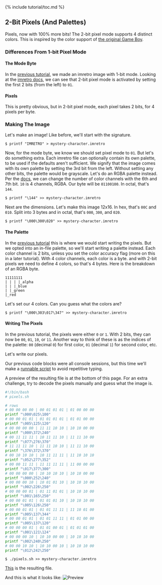 {% include tutorial/toc.md %}

## 2-Bit Pixels (And Palettes)

Pixels, now with 100% more bits! The 2-bit pixel mode supports 4 distinct
colors. This is inspired by the color support of
[the original Game Boy][Game Boy specs].

### Differences From 1-bit Pixel Mode

#### The Mode Byte

In the [previous tutorial], we made an imretro image with 1-bit mode. Looking
at the [imretro docs][mode byte docs], we can see that 2-bit pixel mode is
activated by setting the first 2 bits (from the left) to `01`.

#### Pixels

This is pretty obvious, but in 2-bit pixel mode, each pixel takes 2 bits, for 4
pixels per byte.

### Making The Image

Let's make an image! Like before, we'll start with the signature.

```console
$ printf "IMRETRO" > mystery-character.imretro
```

Now, for the mode byte, we know we should set pixel mode to `01`. But let's do
something extra. Each imretro file can optionally contain its own palette, to
be used if the defaults aren't sufficient. We signify that the image comes with
its own palette by setting the 3rd bit from the left. Without setting any other
bits, the palette would be grayscale. Let's do an RGBA palette instead. Per the
[docs][mode byte docs], we can change the number of color channels with the 6th
and 7th bit. `10` is 4 channels, RGBA. Our byte will be `01100100`. In
octal, that's `144`.

```console
$ printf "\144" >> mystery-character.imretro
```

Next are the dimensions. Let's make this image 12x16. In hex, that's `00C` and
`010`. Split into 3 bytes and in octal, that's `000`, `300`, and `020`.

```console
$ printf "\000\300\020" >> mystery-character.imretro
```

#### The Palette

In the [previous tutorial] this is where we would start writing the pixels. But
we opted into an in-file palette, so we'll start writing a palette instead.
Each color channel is 2 bits, unless you set the color accuracy flag (more on
this in a later tutorial). With 4 color channels, each color is a byte. and
with 2-bit pixels we need to define 4 colors, so that's 4 bytes. Here is the
breakdown of an RGBA byte.
```
11111111
| | | |_alpha
| | |_blue
| |_green
|_red
```

Let's set our 4 colors. Can you guess what the colors are?

```console
$ printf "\000\303\017\347" >> mystery-character.imretro
```

#### Writing The Pixels

In the previous tutorial, the pixels were either `0` or `1`. With 2 bits, they
can now be `00`, `01`, `10`, or `11`. Another way to think of these is as the
indices of the palette: `00` (decimal `0`) for first color, `01` (decimal `1`)
for second color, etc.

Let's write our pixels.

Our previous code blocks were all console sessions, but this time we'll make a
[runnable script][pixel-script] to avoid repetitive typing.

A preview of the resulting file is at the bottom of this page. For an extra
challenge, try to decode the pixels manually and guess what the image is.

```bash
#!/bin/bash
# pixels.sh

# rows
# 00 00 00 00 | 00 01 01 01 | 01 00 00 00
printf "\000\025\100"
# 00 00 01 01 | 01 01 01 01 | 01 01 00 00
printf "\005\125\120"
# 00 00 00 00 | 11 11 10 10 | 10 10 00 00
printf "\000\372\240"
# 00 11 11 11 | 10 11 11 10 | 11 11 10 00
printf "\077\276\370"
# 11 11 11 10 | 11 11 10 10 | 11 11 10 00
printf "\376\372\370"
# 00 10 10 10 | 10 11 11 11 | 11 10 10 10
printf "\052\277\352"
# 00 00 11 11 | 11 11 11 11 | 11 00 00 00
printf "\017\377\300"
# 00 00 00 00 | 10 10 10 10 | 10 10 00 00
printf "\000\252\240"
# 00 00 00 10 | 10 01 01 10 | 10 10 10 00
printf "\002\226\250"
# 00 00 00 01 | 01 11 01 01 | 10 10 10 00
printf "\001\165\250"
# 00 00 01 01 | 01 01 01 10 | 10 10 10 00
printf "\005\126\250"
# 00 00 01 01 | 01 01 11 11 | 11 10 01 00
printf "\005\137\344"
# 00 00 01 01 | 01 01 11 11 | 01 01 00 00
printf "\005\137\120"
# 00 00 00 01 | 01 01 00 01 | 01 01 01 00
printf "\001\121\124"
# 00 00 00 10 | 10 10 00 00 | 10 10 10 00
printf "\002\240\250"
# 00 00 10 10 | 10 10 00 10 | 10 10 10 00
printf "\012\242\250"
```

```console
$ ./pixels.sh >> mystery-character.imretro
```

[This](/assets/tutorial/2-mystery-character.imretro) is the resulting file.

And this is what it looks like:
![Preview](/assets/tutorial/2-mystery-character.png "The Plumber")

[Game Boy specs]: https://en.wikipedia.org/wiki/Game_Boy#Technical_specifications
[mode byte docs]: https://github.com/imretro/imretro#mode-byte
[pixel-script]: /assets/tutorial/2-pixels.sh
[previous tutorial]: ./1
